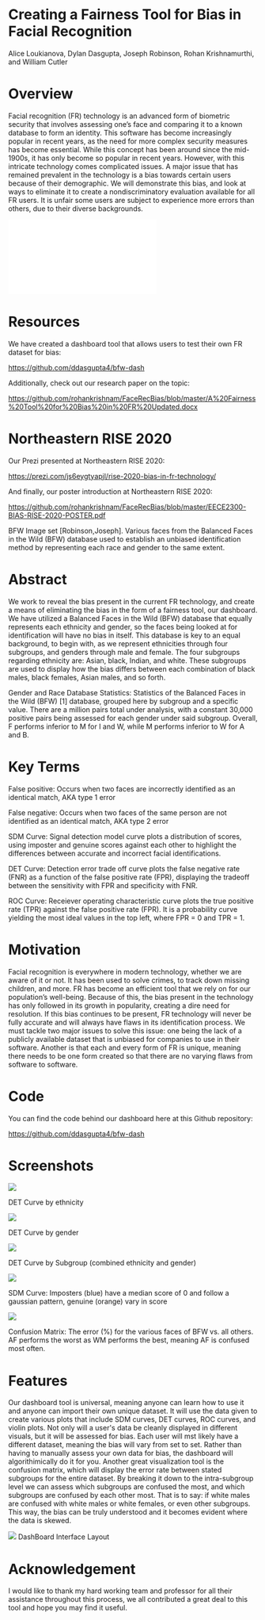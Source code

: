 # Creating a Fairness Tool for Bias in Facial Recognition
Alice Loukianova, Dylan Dasgupta, Joseph Robinson, Rohan Krishnamurthi, and William Cutler

# Overview

Facial recognition (FR) technology is an advanced form of biometric security that involves assessing one’s face and comparing it to a known database to form an identity. This software has become increasingly popular in recent years, as the need for more complex security measures has become essential. While this concept has been around since the mid-1900s, it has only become so popular in recent years. However, with this intricate technology comes complicated issues. A major issue that has remained prevalent in the technology is a bias towards certain users because of their demographic. We will demonstrate this bias, and look at ways to eliminate it to create a nondiscriminatory evaluation available for all FR users. It is unfair some users are subject to experience more errors than others, due to their diverse backgrounds.

![](Images/facemontage.pdf)

# Resources

We have created a dashboard tool that allows users to test their own FR dataset for bias:

https://github.com/ddasgupta4/bfw-dash

Additionally, check out our research paper on the topic:

https://github.com/rohankrishnam/FaceRecBias/blob/master/A%20Fairness%20Tool%20for%20Bias%20in%20FR%20Updated.docx

# Northeastern RISE 2020

Our Prezi presented at Northeastern RISE 2020:

https://prezi.com/js6eygtyapjl/rise-2020-bias-in-fr-technology/

And finally, our poster introduction at Northeastern RISE 2020:

https://github.com/rohankrishnam/FaceRecBias/blob/master/EECE2300-BIAS-RISE-2020-POSTER.pdf







BFW Image set [Robinson,Joseph]. Various faces from the Balanced Faces in the Wild (BFW) database used to establish an unbiased identification method by representing each race and gender to the same extent. 


# Abstract
We work to reveal the bias present in the current FR technology, and create a means of eliminating the bias in the form of a fairness tool, our dashboard. We have utilized a Balanced Faces in the Wild (BFW) database that equally represents each ethnicity and gender, so the faces being looked at for identification will have no bias in itself. This database is key to an equal background, to begin with, as we represent ethnicities through four subgroups, and genders through male and female. The four subgroups regarding ethnicity are: Asian, black, Indian, and white. These subgroups are used to display how the bias differs between each combination of black males, black females, Asian males, and so forth. 

Gender and Race Database Statistics: Statistics of the Balanced Faces in the Wild (BFW) [1] database, grouped here by subgroup and a specific value. There are a million pairs total under analysis, with a constant 30,000 positive pairs being assessed for each gender under said subgroup. Overall, F performs inferior to M for I and W, while M performs inferior to W for A and B.

# Key Terms
False positive: Occurs when two faces are incorrectly identified as an identical match, AKA type 1 error

False negative: Occurs when two faces of the same person are not identified as an identical match, AKA type 2 error

SDM Curve: Signal detection model curve plots a distribution of scores, using imposter and genuine scores against each other to highlight the differences between accurate and incorrect facial identifications.

DET Curve: Detection error trade off curve plots the false negative rate (FNR) as a function of the false positive rate (FPR), displaying the tradeoff between the sensitivity with FPR and specificity with FNR.

ROC Curve: Receiever operating characteristic curve plots the true positive rate (TPR) against the false positive rate (FPR). It is a probability curve yielding the most ideal values in the top left, where FPR = 0 and TPR = 1. 


# Motivation
Facial recognition is everywhere in modern technology, whether we are aware of it or not. It has been used to solve crimes, to track down missing children, and more. FR has become an efficient tool that we rely on for our population’s well-being. Because of this, the bias present in the technology has only followed in its growth in popularity, creating a dire need for resolution. If this bias continues to be present, FR technology will never be fully accurate and will always have flaws in its identification process. We must tackle two major issues to solve this issue: one being the lack of a publicly available dataset that is unbiased for companies to use in their software. Another is that each and every form of FR is unique, meaning there needs to be one form created so that there are no varying flaws from software to software. 

# Code
You can find the code behind our dashboard here at this Github repository: 

https://github.com/ddasgupta4/bfw-dash

# Screenshots

![](Images/DET1.jpg)

DET Curve by ethnicity

![](Images/DET2.jpg)

DET Curve by gender

![](Images/DET3.jpg)

DET Curve by Subgroup (combined ethnicity and gender)

![](Images/SDMCurve.png)

SDM Curve: Imposters (blue) have a median score of 0 and follow a gaussian pattern, genuine (orange) vary in score

![](Images/ConfusionMatrix.png)

Confusion Matrix: The error (%) for the various faces of BFW vs. all others. AF performs the worst as WM performs the best, meaning AF is confused most often. 


# Features
Our dashboard tool is universal, meaning anyone can learn how to use it and anyone can import their own unique dataset. It will use the data given to create various plots that include SDM curves, DET curves, ROC curves, and violin plots. Not only will a user's data be cleanly displayed in different visuals, but it will be assessed for bias. Each user will mst likely have a different dataset, meaning the bias will vary from set to set. Rather than having to manually assess your own data for bias, the dashboard will algorithimically do it for you. Another great visualization tool is the confusion matrix, which will display the error rate between stated subgroups for the entire dataset. By breaking it down to the intra-subgroup level we can assess which subgroups are confused the most, and which subgroups are confused by each other most. That is to say: if white males are confused with white males or white females, or even other subgroups. This way, the bias can be truly understood and it becomes evident where the data is skewed. 


![](Images/DashBoard.png)
DashBoard Interface Layout

# Acknowledgement

I would like to thank my hard working team and professor for all their assistance throughout this process, we all contributed a great deal to this tool and hope you may find it useful.




